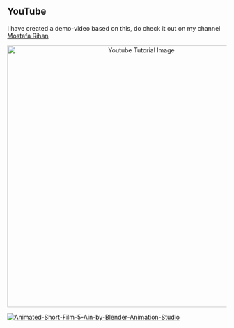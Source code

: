 ## YouTube
I have created a demo-video based on this, do check it out on my channel [Mostafa Rihan](https://www.youtube.com/watch?v=38-sq6SYdg4) 

<p align="center">
  <img width="600" src="https://www.upload.ee/image/14833059/1032931-a327barbershop02452.jpg" alt="Youtube Tutorial Image">
  
  [![Animated-Short-Film-5-Ain-by-Blender-Animation-Studio](https://img.youtube.com/vi/https://youtu.be/38-sq6SYdg4/0.jpg)](https://www.youtube.com/watch?v=38-sq6SYdg4)

</p>


